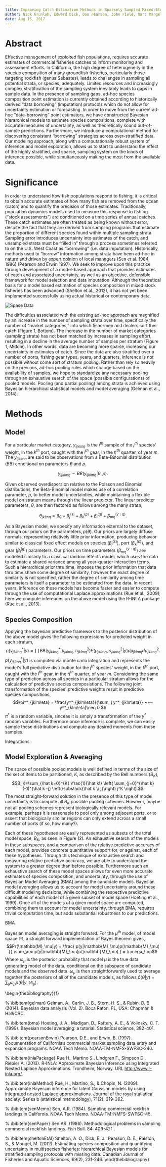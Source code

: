 ```yaml
---
title: Improving Catch Estimation Methods in Sparsely Sampled Mixed-Stock Fisheries.
author: Nick Grunloh, Edward Dick, Don Pearson, John Field, Marc Mangel
date: Aug 15, 2017
---
```


<!--
# Title Page

* how the methodology will improve assessment/management
  * EJs section from introduction
* Outline Methods
  * Data Prep
    * Define Sample
  * Model
    * Overdispersion Evidence
    * State Model
    * Species Comp. Calculation
  * Model Averaging
  * Performance
-->

# Abstract

Effective management of exploited fish populations, requires accurate estimates 
of commercial fisheries catches to inform monitoring and assessment efforts. 
In California, the high degree of heterogeneity in the species composition of 
many groundfish fisheries, particularly those targeting rockfish 
(genus Sebastes), leads to challenges in sampling all potential strata, or 
species, adequately. Limited resources and increasingly complex stratification 
of the sampling system inevitably leads to gaps in sample data. 
In the presence of sampling gaps, ad-hoc species composition point estimation 
is currently obtained according to historically derived “data borrowing” 
(imputation) protocols which do not allow for uncertainty estimation or 
forecasting. In order to move from the current ad-hoc “data-borrowing” 
point estimators, we have constructed Bayesian hierarchical models to estimate 
species compositions, complete with accurate measures of uncertainty, as well 
as theoretically sound out-of-sample predictions. Furthermore, we introduce a 
computational method for discovering consistent “borrowing” strategies 
across over-stratified data.
Our modeling approach, along with a computationally robust system of inference 
and model exploration, allows us to start to understand the effect of the 
highly stratified, and sparse, sampling system on the kinds of inference 
possible, while simultaneously making the most from the available data. 

# Significance

In order to understand how fish populations respond to fishing, it is critical 
to obtain accurate estimates of how many fish are removed from the ocean 
(catch) and to quantify the precision of those estimates.
Traditionally, population dynamics models used to measure this response to 
fishing (“stock assessments”) are conditioned on a time series of annual 
catches.
These catch estimates are often treated as being known without error, despite 
the fact that they are derived from sampling programs that estimate the 
proportion of different species found within multiple sampling strata.
Sampling error introduces uncertainty into estimates of the catch, and 
unsampled strata must be “filled in” through a process sometimes referred 
to on the U.S. West Coast as “borrowing” (i.e. data imputation).
Historically, methods used to “borrow” information among strata have been 
ad-hoc in nature and driven by expert opinion of local managers 
(Sen et al. 1984, 1986) (Pearson and Erwin 1997).
We seek to improve upon this practice through development of a model-based 
approach that provides estimates of catch and associated uncertainty, as well 
as an objective, defensible framework for model selection and data imputation.
Although the theoretical basis for a model based estimation of species 
composition in mixed stock fisheries has been advanced (Shelton et al., 2012), 
it has not yet been implemented successfully using actual historical or 
contemporary data.

![Spase Data](sampleComplex.png)

The difficulties associated with the existing ad-hoc approach are magnified by 
an increase in the number of sampling strata over time, specifically the 
number of “market categories,” into which fishermen and dealers sort their 
catch (Figure 1, Bottom).
The increase in the number of market categories (sampling strata) has not been 
matched by increases in sampling effort, resulting in a decline in the average 
number of samples per stratum (Figure 1, Middle).
In other words, data are becoming more sparse, increasing our uncertainty in 
estimates of catch.
Since the data are also stratified over a number of ports, fishing gear types, 
years, and quarters, inference is not possible without some sort of stratum 
pooling.
Rather than rely so heavily on the previous, ad-hoc pooling rules which change 
based on the availability of samples, we hope to standardize any necessary 
pooling through an exhaustive search of the space (possible configurations) of 
pooled models.
Pooling (and partial pooling) among strata is achieved using Bayesian 
hierarchical statistical models and model averaging (Gelman et al., 2014).

# Methods
## Model

<!--data talk-->
For a particular market category, $y_{ijklm\eta}$ is the $i^{th}$ sample
of the $j^{th}$ species' weight, in the $k^{th}$ port, caught with the
$l^{th}$ gear, in the $\eta^{th}$ quarter, of year $m$.
The $y_{ijklm\eta}$ are said to be observations from a Beta-Binomial 
distribution ($BB$) conditional on parameters $\theta$ and $\rho$.

<!--$$y_{ijklm\eta} \sim BB(y_{ijklm\eta}|\bm{\theta}, \rho).$$-->
$$y_{ijklm\eta} \sim BB(y_{ijklm\eta}|\theta, \rho).$$

Given observed overdispersion relative to the Poisson and Binomial 
distributions, the Beta-Binomial model makes use of a correlation parameter, 
$\rho$, to better model uncertainties, while maintaining a flexible model on 
stratum means through the linear predictor. 
The linear predictor parameters, $\theta$, are then factored as follows 
among the many strata,

$$\theta_{jklm\eta} = \beta_0 + \beta^{(s)}_j + \beta^{(p)}_k + \beta^{(g)}_l + \beta^{(y:q)}_{m\eta}.$$

As a Bayesian model, we specify any information external to the dataset, 
through our priors on the parameters, $p(\theta)$.
Our priors are largely diffuse normals, representing relatively little prior 
information, producing behavior similar to classical fixed effect models on 
species ($\beta^{(s)}_j$), port ($\beta^{(p)}_k$), and gear ($\beta^{(g)}_l$) 
parameters.
Our priors on time parameters ($\beta^{(y:q)}_{m\eta}$) are modeled similarly 
to a classical random effects model, which uses the data to estimate a shared 
variance among all year-quarter interaction terms.
Such a hierarchical prior thru time, imposes the prior information that data 
thru time share some degree of similarity, however the exact degree of 
similarity is not specified, rather the degree of similarity among time 
parameters is itself a parameter to be estimated from the data.
In recent years, inference on these models has become faster and easier to 
compute through the use of computational Laplace approximations 
(Rue et al., 2009); here we compute inferences on the above model using the 
R-INLA package (Rue et al., 2013). 

## Species Composition

Applying the bayesian predictive framework to the posterior distribution of 
the above model gives the following expressions for predicted weight in 
each stratum,
$$p(y^*_{jklm\eta}|y) = \int\!\!\!\!\int\! \text{BB}\Big( y^*_{jklm\eta}|\mu_{jklm\eta}, \sigma^2_{jklm\eta} \Big) P\Big(\mu_{jklm\eta}, \sigma^2_{jklm\eta} | y\Big) d\mu_{jklm\eta} d\sigma^2_{jklm\eta}.$$
$p(y^*_{jklm\eta}|y)$ is computed via monte carlo integration and represents 
the model's full predictive distribution for the $j^{th}$ species' weight, in 
the $k^{th}$ port, caught with the $l^{th}$ gear, in the $\eta^{th}$ quarter, 
of year $m$.
Considering the same type of prediction across all species in a particular 
stratum allows for the calculation of predictive species composistions.
The following joint transformation of the species' predictive weights result 
in predictive species compositions, 
$$\pi^*_{jklm\eta} = \frac{y^*_{jklm\eta}}{\sum_j y^*_{jklm\eta}} ~~~ y^*_{klm\eta}\neq 0.$$
$\pi^*$ is a random variable, sinceas it is simply a transformation of the $y^*$ 
random variables. 
Furthermore once inference is complete, we can easily sample these 
distributions and compute any desired moments from those samples. 

<!--Trasformation-->
<!--$$p(y^*_{jklm\eta}|\bm{y}) = \int\!\!\!\!\int\! \text{BB}\Big( y^*_{jklm\eta}|\mu_{jklm\eta}, \sigma^2_{jklm\eta} \Big) P\Big(\mu_{jklm\eta}, \sigma^2_{jklm\eta} | \bm{y}\Big) d\mu_{jklm\eta} d\sigma^2_{jklm\eta}$$-->
<!--$$\pi^*_{jklm\eta} = \frac{y^*_{jklm\eta}}{\sum_j y^*_{jklm\eta}} ~~~ \bm{y}^*_{klm\eta}\neq \bm{0}$$-->

<!--$$\pi^*_{jklm\eta} = \frac{y^*_{jklm\eta}}{\sum_j y^*_{jklm\eta}} ~~~ y^*_{klm\eta}\neq 0$$-->


Integrations
<!--
\begin{align*}
        \lambda^*_{jklm\eta\omega} &=\lambda_{\cdot k l m \eta \omega}\pi^*_{jklm\eta\omega}\\[10pt]
        \lambda^*_{jklm\eta\cdot} &=\sum_{\omega}\lambda^*_{jklm\eta\omega}\\
        \lambda^*_{jklm\cdot\cdot} &=\sum_{\eta}\sum_{\omega}\lambda^*_{jklm\eta\omega}\\
        \lambda^*_{j\cdot lm\cdot\cdot} &=\sum_{k}\sum_{\eta}\sum_{\omega}\lambda^*_{jklm\eta\omega}\\
        \lambda^*_{j\cdot\cdot m\cdot\cdot} &=\sum_{l}\sum_{k}\sum_{\eta}\sum_{\omega}\lambda^*_{jklm\eta\omega}
\end{align*}
-->

## Model Exploration \& Averaging

<!-- 
With the added ability to automate Bayesian model exploration, we will explore
the space of pooled models to obtain quantitative evidence of optimal pooling behavior in space.
%Furthermore as resources allow, model exploration could easily extend across any
%other difficult modeling decisions which may represent significant
%sources of model uncertainty. 
-->
The space of possible pooled models is well defined in terms of the size of 
the set of items to be partitioned, $K$, as described by the Bell numbers 
($B_K$), 
$$B_K=\sum_{\hat k=0}^{K} \frac{1}{\hat k!} \left( \sum_{j=0}^{\hat k} (-1)^{\hat k -j} \left(\substack{\hat k \\ j}\right) j^K \right).$$
The most straight-forward solution in the presence of this type of model 
uncertainty is to compute all $B_K$ possible pooling schemes.
However, maybe not all pooling schemes represent biologically relevant models.
For example, perhaps it is reasonable to pool only among adjacent ports, or to 
assert that biologically similar regions can only extend across a small number
of ports (if so, how many?).

Each of these hypotheses are easily represented as subsets of the total model 
space, $B_K$, as seen in Figure (2). An exhaustive search of the models in 
these subspaces, and a comparison of the relative predictive accuracy of each 
model, provides concrete quantitative support for, or against, each of these 
hypotheses. Through this technique of exhaustive search and measuring relative 
predictive accuracy, we are able to understand the system to a greater degree 
than before possible. Furthermore such an exhaustive search of these model 
spaces allows for even more accurate estimates of species composition, and 
uncertainty, through the use of Bayesian Model Averaging (BMA) among the 
candidate models.
Bayesian model averaging allows us to account for model uncertainty around 
these difficult modeling decisions, while combining the respective predictive 
capabilities of each model of a given subset of model space 
(Hoeting et al., 1999). 
Once all of the models of a given model space are computed, combining them to 
account for model uncertainty, through BMA, requires trivial computation time, 
but adds substantial robustness to our predictions.

BMA

Bayesian model averaging is straight forward. For the $\mu^{th}$ model, of 
model space $\mathbb{M}$, a straight forward implementation of Bayes theorem 
gives, 
$$Pr(\mathbb{M}_\mu|y) = \frac{ p(y|\mathbb{M}_\mu)p(\mathbb{M}_\mu) }{ \sum_\mu p(y|\mathbb{M}_\mu)p(\mathbb{M}_\mu) } = \omega_\mu$$
Where $\omega_\mu$ is the posterior probability that model $\mu$ is the true 
data generating model of the data, conditional on the subspace of candidate 
models and the observed data. $\omega_\mu$ is then straightforwardly used to 
average together the posteriors of all of the candidate models, as follows
$\bar p(\theta|y) = \sum_{\mu} \omega_\mu p(\theta|y, \mathbb{M}_\mu).$



\begin{thebibliography}{1}

%
\bibitem{gelman} Gelman, A., Carlin, J. B., Stern, H. S., \& Rubin, D. B. (2014). Bayesian data analysis (Vol. 2). Boca Raton, FL, USA: Chapman \& Hall/CRC.

%
\bibitem{bma} Hoeting, J. A., Madigan, D., Raftery, A. E., \& Volinsky, C. T. (1999). Bayesian model averaging: a tutorial. Statistical science, 382-401.

%
\bibitem{pearsonErwin} Pearson, D.E., and Erwin, B. (1997). Documentation of California’s commercial market sampling data entry and expansion programs. NOAA Tech Memo. NOAA-TM-NMFS-SWFSC-240.

%
\bibitem{inlaPackage} Rue H., Martino S., Lindgren F., Simpson D., Riebler A. (2013). R-INLA:
Approximate Bayesian Inference using Integrated Nested Laplace
Approximations. Trondheim, Norway. URL http://www.r-inla.org/.

%
\bibitem{inlaMethod} Rue, H., Martino, S., \& Chopin, N. (2009). Approximate Bayesian
inference for latent Gaussian models by using integrated nested Laplace
approximations. Journal of the royal statistical society: Series b
(statistical methodology), 71(2), 319-392.

%
\bibitem{senMemo} Sen, A.R. (1984). Sampling commercial rockfish landings in California. NOAA Tech Memo. NOAA-TM-NMFS-SWFSC-45.

%
\bibitem{senPaper} Sen AR. (1986). Methodological problems in sampling commercial rockfish landings. Fish Bull. 84: 409-421 .

%
\bibitem{sheltonEtAl} Shelton, A. O., Dick, E. J., Pearson, D. E., Ralston, S., \& Mangel, M. (2012). Estimating species composition and quantifying uncertainty in multispecies fisheries: hierarchical Bayesian models for stratified sampling protocols with missing data. Canadian Journal of Fisheries and Aquatic Sciences, 69(2), 231-246.
\end{thebibliography}









<!--
![Complexity](complexity.png)
![Integrate into text; add caption; combine with above graph](samples.png)

NOTE: Lots of stratum: market category, port, gear, year, qtr. Data becoming more and more sparse. reframe figures.

In the present sample-based methodology, data is required in each unique stratification of the system to obtain any estimate.
Given the complex, and numerous, stratification of this system, many stratum do not have observations, and thus inference is not possible without some sort of stratum pooling.
Pooling data will naturally increase the bias of the resulting estimates, but when no other data is available, a slightly biased estimate is better than no estimate at all.
In the current state of affairs, a "historically" derived set of pooling rules have been implemented across ports when no other data is available.
The "historical" pooling rules are largely based on personal experience with the sampling process, although quantifiable evidence for the implemented rules have been hard to produce until recently. 
-->
<!--
 for the implemented pooling rules among ports are hard to explicitly quantify.
are largely based on personal experience with the sampling process.
based on designed to theoretically minimize any bias introduced thru pooling ports,
-->
<!--
Rather than relying so heavily on intangible pooling rules which change based on the availablity of samples. 
We hope to standardize any necessary spatial pooling thru an exhaustive search of the space of pooled models.

# Technical Project Plan

## Model

For a particular market category, $y_{ijklm\eta}$ is the  $i^{th}$ sample of the $j^{th}$ species’ weight, in the $k^{th}$ port, caught with the $l^{th}$ gear, in the $\eta^{th}$ quarter, of year $m$.
In accordance with the typical model based statistical procedure, the $y_{ijklm\eta}$ are said to be observations from a statistical distribution $f$ conditional on some parameters $\theta$ and $\rho$.
$$y_{ijklm\eta} \sim f(y_{ijklm\eta}|\theta, \rho).$$
Given observed overdispersion relative to the Poisson and Binomial distributions, we have found the Beta-Binomial distribution to perform well as an observation model for these data.
The linear predictor parameters, $\theta$, are then factored as follows among the many stratum, 
$$\theta_{jklm\eta} = \beta_0 + \beta^{(s)}_j + \beta^{(p)}_k + \beta^{(g)}_l + \beta^{(y:q)}_{m\eta}.$$
$\rho$ is a correlation parameter among the stratum, which gives the Beta-Binomial added flexibility for modeling overdisperse data.

As a Bayesian model, we specify any information external to the dataset, thru our priors on the parameters, $p(\theta)$.
Our priors are largely diffuse normals, representing relatively little prior information, producing behavior similar to classical fixed effect models on species ($\beta^{(s)}_j$), port ($\beta^{(p)}_k$), and gear ($\beta^{(g)}_l$) parameters.
Our priors on time parameters ($\beta^{(y:q)}_{m\eta}$) are modeled similarly to a classical random effects model, which uses the data to estimate a shared variance among all year-quarter interaction terms.
Such a hierarchical prior thru time, imposes the prior information that data thru time share some degree of similarity, however the exact degree of similarity is not specified, rather the degree of similarity among time parameters is itself a parameter to be estimated from the data.

In the past such models have been difficult to fit, due to relatively slow, unparallelizable, Markov Chain Monte Carlo (MCMC) sampling methods of inference.
In recent years, inference on these models has become faster thru the use of computational Laplace approximations (Rue et al., 2009), as distributed thru the R-INLA package (Rue et al., 2013).
Of primary note, the INLA method of inference is largely parallelizable, and does not rely on the subjective process of determining Markov chain convergence.
Together the parallelizable and "hands-off" nature of INLA inference allows for automated model exploration.

## Model Exploration
-->
<!--, or even beyond spatial parameters, into other stratum, or other difficult modeling decisions, as resources allow.-->
<!--
With the added ability to automate Bayesian model exploration, we desire to explore the space of pooled models with the hope of obtaining quantitative evidence of optimal pooling behavior in space.
Furthermore as resources allow, model exploration could easily extend across any other difficult modeling decisions which may represent significant sources of model uncertainty.
The space of possible pooled models is well defined in terms of the size of the set of items to be partitioned, $K$, as described by the Bell numbers ($B_K$),
$$B_K=\sum_{\hat k=0}^{K} \frac{1}{\hat k!} \left( \sum_{j=0}^{\hat k} (-1)^{\hat k -j} \left(\substack{\hat k \\ j}\right) j^K \right).$$
The most straight-forward solution in the presence of this type of model uncertainty is to simply compute all $B_K$ possible pooling schemes.
However, practically speaking, not all pooling schemes necessarily represent biologically relevant models.
For example, perhaps it is reasonable to pool only among adjacent ports (perhaps not), similarly it may be reasonable to assert that biologically similar regions can only possibly extent across a relatively small number of ports (if so, how many?).

Each of these hypotheses are easily represented as subsets of the total model space, $B_K$, as seen in Figure (1).
An exhaustive search of the models in these subspaces, and a comparison of the relative predictive accuracy of each model, provides concrete quantitative support for, or against, each of these hypotheses.
Thru this technique of exhaustive search and measuring relative predictive accuracy, we are able to understand the system to a greater degree than before possible. 
Furthermore such an exhaustive search of these model spaces allows for even more accurate estimates of species composition, and uncertainty, through the use of Bayesian model averaging among the candidate models.
Bayesian model averaging allows us to account for model uncertainty around these difficult modeling decisions, while combining the respective predictive capabilities of each model of a given subset of model space.
-->
<!--
![$B_k$ represents the total number of models in the model space of pooled models among $K$ ports in a single market category. The colored lines represent different pooling hypotheses, which represent subsets of the models in $B_K$ and show how model exploration would scale with each hypothesis.](scaling.pdf)
-->
<!--
Once all of the models of a given model space are computed, combining them to account for model uncertainty thru Bayesian model averaging is straight forward.
For the $\mu^{th}$ model, of model space $\mathbb{M}$, a straight forward implementation of Bayes theorem gives,
$$Pr(\mathbb{M}_\mu|y) = \frac{ p(y|\mathbb{M}_\mu)p(\mathbb{M}_\mu) }{ \sum_\mu p(y|\mathbb{M}_\mu)p(\mathbb{M}_\mu) } = \omega_\mu$$
Where $\omega_\mu$ is the posterior probability that model $\mu$ is the true data generating model of the data, conditional on the subspace of candidate models and the observed data.
$\omega_\mu$ is then straightforwardly used to average together the posteriors of all of the candidate models, as follows
$$\bar p(\theta|y) = \sum_{\mu} \omega_\mu p(\theta|y, \mathbb{M}_\mu).$$

## Scalability

The above described system is already built and running on 2x12 core processors.
As a relatively small scale test we have considered the directly adjacent pooling possibilities among 5 port complexes at a time, along the coast of California (10 total port complexes), for all market categories.
Thus we were able to compute $26~categories \times \frac{16 models}{category} = 416~models$ in approximately a month of wall clock time running with 24 fold parallelism.
Since this work is almost entirely trivially parallelizable we have observed near linear speedup as we have made the code mode parallel within our current capabilities.

Given our current computational resources it is not practically feasible to attempt explorations that involve many more models than we have already accomplished.
However with access to more parallel infrastructure we foresee the ability to scale our current code with little modification.
The relevant variables determining run time are the size of the data, the number of parameters per model, and total number of models to consider.
Since the data and the maximum number of parameters per model are constants for a given $K$, and for large $K$, work is overwhelmingly dominated by the number of possible candidate models (models are trivially parallelizable), we believe that scaling will not be difficult as the number of available processors increases.
-->
<!-- which is an axis of work which is trivially parallelizable-->


<!--
Model Averaging
$$\omega_j = Pr(\mathbb{M}_j|y) = \frac{ p(y|\mathbb{M}_j)p(\mathbb{M}_j) }{ \sum_i p(y|\mathbb{M}_i)p(\mathbb{M}_i) }$$ 
$$\bar p(\theta|y) = \sum_{j=1}^{\mathcal{M}} \omega_j p(\theta|y, \mathbb{M}_j)$$
if $f$ only depends on $\mathbb{M}$ thru $\theta$, then
$$\bar p(y^*|y) = \int f(y^*|\theta) \bar p(\theta|y) d\theta$$
-->
<!--
# References

Rue, H., Martino, S., & Chopin, N. (2009). Approximate Bayesian inference for latent Gaussian models by using integrated nested Laplace approximations. Journal of the royal statistical society: Series b (statistical methodology), 71(2), 319-392.

Rue  H,  Martino  S,  Lindgren  F,  Simpson  D,  Riebler  A  (2013). R-INLA: Approximate Bayesian Inference using Integrated Nested Laplace Approximations. Trondheim, Norway. URL http://www.r-inla.org/.

* [Stategic Plan](http://www.cio.noaa.gov/it_plans/HPCStrategy_Final_Draft_080913.pdf)
	* "Typical Use": Weather and Climate
	* remove destinction between "operational" and "research" HPC
	* Understanding Ecosystems & Coastal Issues

* [AWS](https://aws.amazon.com/ec2/pricing/on-demand/)
	* AWS GovCloud(US)
	* How parallel?
		* vCPU v. ECU
	* Utility per dollar?

* Infrastructure: [Inteligent Decisions](https://store.intelligent.net/DOC/)
	* How parallel? 
	*Utility per dollar?

-->







<!--
Our computational approach to model exploration is easily parallelized, but requires 
computing resources beyond our laboratory’s current capabilities. 
Adequate exploration of the plausible model space will require additional 
resources to produce results in a timeframe that is useful to managers and NOAA 
Fisheries scientists.
-->

<!--
# Abstract

In order to effectively manage exploited populations, accurate estimates of commercial fisheries catches are necessary to inform monitoring and assessment efforts.
In California, the high degree of heterogeneity in the species composition of many groundfish fisheries, particularly those targeting rockfish (Sebastes), leads to challenges in sampling all market categories, or species, adequately. 
Limited resources and increasingly complex stratification of the sampling system inevitably leads to gaps in sample data. 
In the presence of sampling gaps, ad-hoc species composition point estimation is currently obtained according to historically derived “data borrowing” protocols which do not allow for uncertainty estimation or forecasting. 
In order to move from the current ad-hoc "data-borrowing" design-based point estimators, we have constructed Bayesian hierarchical models to estimate species compositions, complete with accurate measures of uncertainty, as well as theoretically sound out-of-sample predictions.
Furthermore, we introduce a computational method for discovering consistent “borrowing” strategies across overstratified data.
Our modeling approach, along with a computationally robust system of inference and model exploration, allows us to start to understand the affect of the complexly stratified, and sparse, sampling system, on the kinds of inference possible, while simultaneously making the most from the available data.
-->

<!--
*Our  results  indicate  that this  approach  is  likely  to  be  more  robust  than  the  current  system,  particularly  in  the  face  of  sparse  sampling. 
Additionally,  our  method  should  also  help inform,  and prioritize,  future  sampling  efforts.
Perhaps  more  significantly,  this  approach  provides estimates of uncertainty around species-specific catch estimates.*
-->

<!--
Bayes Theorem
$$p(\theta|y) = \frac{f(y|\theta)p(\theta)}{p(y)}$$

INLA, parallelizable numerical inference, and parallel posterior sampling

Complete Predictions (point estimate + uncertainty)
$$p(y^*|y) = \int f(y^*|\theta) p(\theta|y) d\theta$$
-->

<!--

In the present sample-based methodology, data is required in each unique stratification of the system to obtain any inference.
Given the complex, and numerous, stratification of this system, many stratum do not have observations, and thus inference is not possible with out some sort of pooling of stratum.
Pooling data will naturally increase the bias of the resulting estimates, but when no other data is available a slightly biased estimate is better than no estimate at all.
In the current state of affairs, a "historically" derived set of pooling rules have been implemented across ports, so as to theoretically minimize any biased introduced thru pooling ports, the basis for which ports are similar is hard to explicitly quantify as it is largely based on personal experience.

as a function of the number of discrete items to be pooled $K$.
The total number to be considered is 


-->

